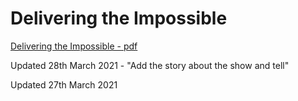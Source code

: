 # Delivering the Impossible

[Delivering the Impossible - pdf](dti.pdf)

Updated 28th March 2021 - "Add the story about the show and tell"

Updated 27th March 2021
